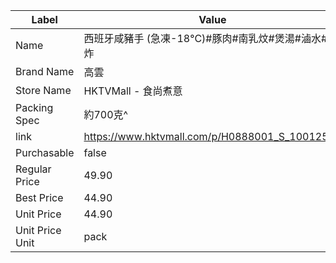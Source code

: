 | Label           | Value                                          |
| --------------- | ---------------------------------------------- |
| Name            | 西班牙咸豬手 (急凍-18°C)#豚肉#南乳炆#煲湯#滷水#氣炸               |
| Brand Name      | 高雲                                             |
| Store Name      | HKTVMall - 食尚煮意                                |
| Packing Spec    | 約700克^                                         |
| link            | https://www.hktvmall.com/p/H0888001_S_10012511 |
| Purchasable     | false                                          |
| Regular Price   | 49.90                                          |
| Best Price      | 44.90                                          |
| Unit Price      | 44.90                                          |
| Unit Price Unit | pack                                           |
